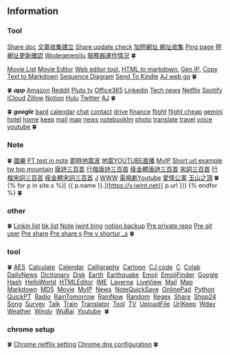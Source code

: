 ## Information

### Tool

[Share doc](https://go.jwint.net/share)
[文章收集建立](https://go.jwint.net/A-doc-create)
[Share update check](https://go.jwint.net/share-update-check)
[加短網址 網址收集](https://go.jwint.net/url)
[Ping page](https://s.jwint.net/ping)
[短網址更新確認](https://go.jwint.net/dwzgxqr)
[Wodegerenjilu](https://c73.jwint.net/README.md)
[服務器運作情況](https://vnzn.jwint.net/v/blob/etc/UpdateTime.html)
🍀

[Movie List](https://doc.jwint.net/movie%20list.html)
[Movie Editor](https://go.jwint.net/zzz240408144224.html)
[Web editor tool.](https://go.jwint.net/webedit)
[HTML to markdown.](https://go.jwint.net/htmlToMarkdown)
[Geo IP.](https://go.jwint.net/geoip)
[Copy Text to Markdown](https://go.jwint.net/copyHtmlToMarkdown)
[Sequence Diagram](https://seq.jwint.net/)
[Send To Kindle](https://go.jwint.net/sendtokindle)
[AJ web go](https://go.jwint.net/ajwebinfo)
🍀

🍀
***app***
[Amazon](https://www.amazon.com/)
[Reddit](https://www.reddit.com/)
[Pluto tv](https://pluto.tv/en/live-tv/5268abcd0ce20a8472000114)
[Office365](https://www.microsoft365.com/)
[Linkedin](https://www.linkedin.com/feed/)
[Tech news](https://technews.tw/)
[Netflix](https://www.netflix.com/)
[Spotify](https://open.spotify.com/)
[iCloud](https://www.icloud.com/)
[Zillow](https://www.zillow.com/)
[Notion](https://www.notion.so/)
[Hulu](https://www.hulu.com/content?tab=tv)
[Twitter](https://twitter.com/)
[AJ](https://go.jwint.net/aj)
🍀 

🍀
***google***
[bard](https://bard.google.com/)
[calendar](https://calendar.google.com/)
[chat](https://mail.google.com/chat/)
[contact](https://contacts.google.com/)
[drive](https://drive.google.com/)
[finance](https://www.google.com/finance/portfolio/watchlist)
[flight](https://www.google.com/travel/flights)
[flight cheap](https://www.google.com/travel/explore)
[gemini](https://gemini.google.com/app)
[hotel](https://www.google.com/travel/search)
[home](https://home.google.com/)
[keep](https://keep.google.com/)
[mail](https://mail.google.com/)
[map](https://www.google.com.tw/maps/)
[news](https://news.google.com/home?hl=en-US&gl=US&ceid=US:en)
[notebooklm](https://notebooklm.google.com/)
[photo](https://photos.google.com/)
[translate](https://translate.google.com/?source=gtx&sl=en&tl=zh-TW&op=translate)
[travel](https://www.google.com/travel/)
[voice](https://voice.google.com/)
[youtube](https://www.youtube.com/)
🍀

### Note

🍀
[國樂](https://v.jwint.net/s/zzz240413183334.html)
[PT test in note](https://s.jwint.net/pt/readme)
[即時地震波](https://palert.earth.sinica.edu.tw/realtime)
[地震YOUTUBE直播](https://go.jwint.net/dz)
[MyIP](https://go.jwint.net/myip)
[Short url example tw top mountain](https://short.jwint.net/oyF29)
[唐詩三百首](https://s.jwint.net/doc/唐詩三百首)
[行楷唐詩三百首](https://s.jwint.net/doc/唐詩三百首.pdf)
[瘦金體唐詩三百首](https://s.jwint.net/doc/唐詩三百首_瘦金體.pdf)
[宋詞三百首](https://s.jwint.net/doc/宋詞三百首)
[行楷宋詞三百首](https://s.jwint.net/doc/宋詞三百首.pdf)
[瘦金體宋詞三百首](https://s.jwint.net/doc/宋詞三百首_瘦金體.pdf)
[J](https://j.jwint.net/)
[WWW](https://www.jwint.net/)
[電視劇Youtube](https://go.jwint.net/zzz240406230429)
[愛情公寓](https://go.jwint.net/iLOVE)
[玉山之頂](https://www.google.com.tw/maps/@23.4699967,120.957445,3a,75y,90t/data=!3m8!1e1!3m6!1sAF1QipPw4pGsmPLHx48PLzTIudX0PmDEW1wFJ6MTTk6w!2e10!3e11!6shttps:%2F%2Flh5.googleusercontent.com%2Fp%2FAF1QipPw4pGsmPLHx48PLzTIudX0PmDEW1wFJ6MTTk6w%3Dw203-h100-k-no-pi0-ya261.18533-ro0-fo100!7i8192!8i4096?hl=zh-TW&entry=ttu)
🍀
{% for p in site.s %}[ {{ p.name }}.](https://v.jwint.net{{ p.url }}) {% endfor %}
🍀

### other

🍀
[Linkin list](https://c73.jwint.net/Ref/linkedin%20friend.md)
[bk list](https://c73.jwint.net/Ref/bk%20list.md)
[Note](https://c73.jwint.net/note/Note.md)
[jwint bing](https://c73.jwint.net/Ref/jwint.net.zone)
[notion backup](https://vnzn.jwint.net/Notion_Backup/tree/keep/240320)
[Pre private repo](https://c73.jwint.net/)
[Pre git user](https://vnzn.jwint.net/)
[Pre share](https://s.jwint.net/)
[Pre share s](https://a.jwint.net/)
[Pre v shortur _s](https://go.jwint.net/)
🍀

### tool

🍀
[AES](https://aes.jwint.net/) 
[Calculate](https://cal.jwint.net/) 
[Calendar](https://calendar.jwint.net/) 
[Calligraphy](https://calligraphylist.jwint.net/) 
[Cartoon](https://carton.jwint.net/) 
[CJ code](https://cj.jwint.net/) 
[C](https://conline.jwint.net/) 
[Colab](https://colab.jwint.net/) 
[DailyNews](https://ppp.jwint.net/todaynews) 
[Dictionary](https://dic.jwint.net/) 
[Disk](https://disk.jwint.net/) 
[Earth](https://earth.jwint.net/) 
[Earthquake](https://earthquake.jwint.net/) 
[Emoji](https://emoji.jwint.net/) 
[EmojiFinder](https://emojifinder.jwint.net/) 
[Google](https://google.jwint.net/) 
[Hash](https://hash.jwint.net/) 
[HelloWorld](https://owl.jwint.net/HelloWorld) 
[HTMLEditor](https://html.jwint.net/) 
[IME](https://ime.jwint.net/) 
[Laverna](https://laverna.jwint.net/) 
[LiveView](https://liveview.jwint.net/) 
[Mail](https://mail.jwint.net/) 
[Map](https://map.jwint.net/) 
[Markdown](https://md.jwint.net/) 
[MD5](https://md5.jwint.net/) 
[Movie](https://movie.jwint.net/) 
[MyIP](https://myip.jwint.net/) 
[News](https://news.jwint.net/) 
[NoteQuickSave](https://n.jwint.net/) 
[OnlinePad](https://onlinepad.jwint.net/) 
[Python](https://python.jwint.net/) 
[QuickPT](https://qp.jwint.net/) 
[Radio](https://radio.jwint.net/) 
[RainTomorrow](https://rain.jwint.net/) 
[RainNow](https://rainnow.jwint.net/) 
[Random](https://random.jwint.net/) 
[Regex](https://regex.jwint.net/) 
[Share](https://s.jwint.net/) 
[Shop24](https://shop.jwint.net/) 
[Song](https://song.jwint.net/) 
[Survey](https://n.jwint.net/) 
[Talk](https://talk.jwint.net/) 
[Train](https://train.jwint.net/) 
[Translator](https://trans.jwint.net/) 
[Tool](https://tool.jwint.net/) 
[TV](https://tv.jwint.net/) 
[UploadFile](https://u.jwint.net/) 
[UrlKeep](https://url.jwint.net/) 
[Wdav](https://wdav.jwint.net/) 
[Weather](https://weather.jwint.net/) 
[Windy](https://windy.jwint.net/) 
[WuBai](https://500.jwint.net/) 
[Youtube](https://youtube.jwint.net/) 
🍀 

### chrome setup

🍀
[Chrome netflix setting](chrome://settings/content/all?searchSubpage=netflix)
[Chrome dns configuration](chrome://net-internals/#dns)
🍀
